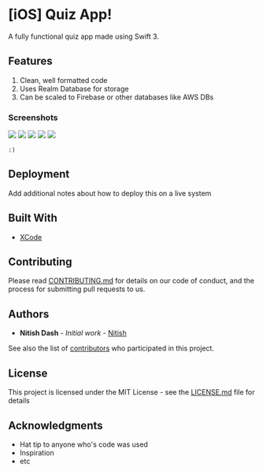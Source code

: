 # [iOS] Quiz App!

A fully functional quiz app made using Swift 3.

## Features

1. Clean, well formatted code
2. Uses Realm Database for storage
3. Can be scaled to Firebase or other databases like AWS DBs

### Screenshots

<img src="https://camo.githubusercontent.com/d55d522a8074f1624908c428d7919f1226e6a02f/68747470733a2f2f692e696d6775722e636f6d2f4d597757654a372e706e673d36307078" data-canonical-src="https://i.imgur.com/MYwWeJ7.png" width=“400” height=“715”/>

<img src="https://camo.githubusercontent.com/c138af56f2a301b60c6d6280594f8d0e252e0e1b/68747470733a2f2f692e696d6775722e636f6d2f547a766c3355302e706e67" width=“400” height=“715”/>

<img src="https://camo.githubusercontent.com/c5442db656aa269c50a467480b6823f5685ca107/68747470733a2f2f692e696d6775722e636f6d2f634b77656254672e706e67" data-canonical-src="https://i.imgur.com/cKwebTg.png" width=“400” height=“715”/>

<img src="https://camo.githubusercontent.com/066fda888a189b536b17f85a81620d05c81732f4/68747470733a2f2f692e696d6775722e636f6d2f4b4c4b445149432e706e67" data-canonical-src="https://i.imgur.com/KLKDQIC.png" width=“400” height=“715”/>

<img src="https://camo.githubusercontent.com/9d43d845ed3bc90520c990c4b8b020467d2a56ff/68747470733a2f2f692e696d6775722e636f6d2f345a4d44456e372e706e67" data-canonical-src="https://i.imgur.com/4ZMDEn7.png" width=“400” height=“715”/>



```
:)
```


## Deployment

Add additional notes about how to deploy this on a live system

## Built With

* [XCode](https://google.com/) 

## Contributing

Please read [CONTRIBUTING.md](https://gist.github.com/nitishdash) for details on our code of conduct, and the process for submitting pull requests to us.

## Authors

* **Nitish Dash** - *Initial work* - [Nitish](https://github.com/nitishdash)

See also the list of [contributors](https://github.com/your/project/contributors) who participated in this project.

## License

This project is licensed under the MIT License - see the [LICENSE.md](LICENSE.md) file for details

## Acknowledgments

* Hat tip to anyone who's code was used
* Inspiration
* etc

